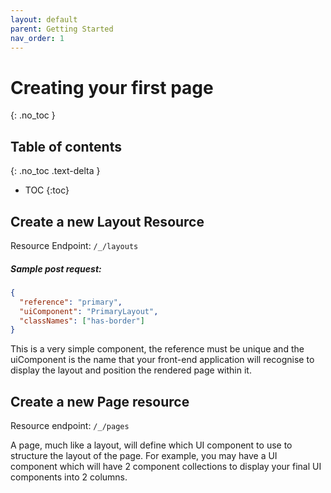 ```yaml
---
layout: default
parent: Getting Started
nav_order: 1
---
```

# Creating your first page
{: .no_toc }

## Table of contents
{: .no_toc .text-delta }

* TOC
{:toc}

## Create a new Layout Resource

Resource Endpoint: `/_/layouts`

##### Sample post request:

```json
{
  "reference": "primary",
  "uiComponent": "PrimaryLayout",
  "classNames": ["has-border"]
}
```

This is a very simple component, the reference must be unique and the uiComponent is the name that your front-end application will recognise to display the layout and position the rendered page within it.

## Create a new Page resource

Resource endpoint: `/_/pages`

A page, much like a layout, will define which UI component to use to structure the layout of the page. For example, you may have a UI component which will have 2 component collections to display your final UI components into 2 columns.
